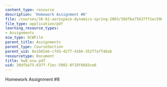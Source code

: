 ```yaml
---
content_type: resource
description: 'Homework Assignment #8'
file: /courses/16-61-aerospace-dynamics-spring-2003/38dfba75637ff1ec59028f19f6683ce6_hw8_ocw.pdf
file_type: application/pdf
learning_resource_types:
- Assignments
ocw_type: OCWFile
parent_title: Assignments
parent_type: CourseSection
parent_uid: 8e1b02eb-c7d3-4277-4166-352f7aff46ab
resourcetype: Document
title: hw8_ocw.pdf
uid: 38dfba75-637f-f1ec-5902-8f19f6683ce6
---
```

Homework Assignment #8

